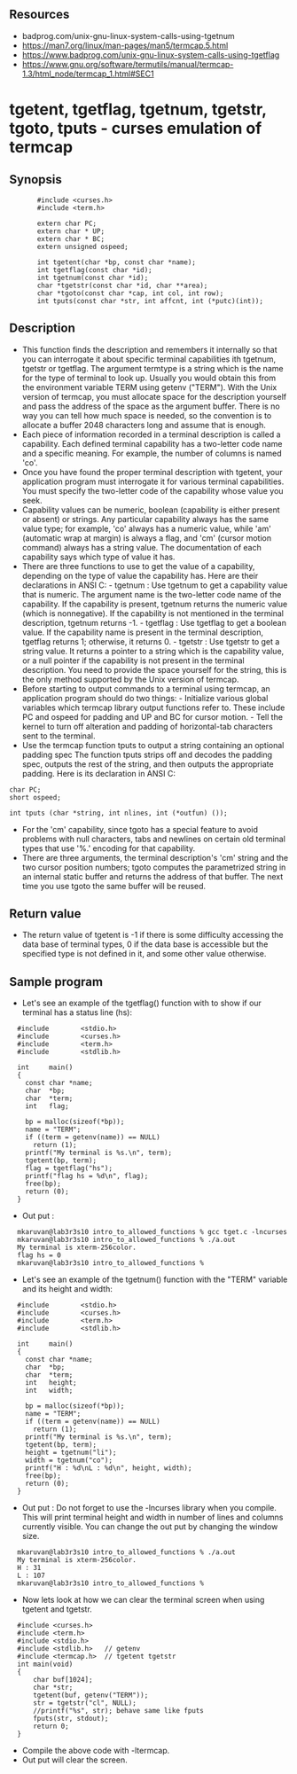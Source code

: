 ## Resources
- badprog.com/unix-gnu-linux-system-calls-using-tgetnum
- https://man7.org/linux/man-pages/man5/termcap.5.html
- https://www.badprog.com/unix-gnu-linux-system-calls-using-tgetflag
- https://www.gnu.org/software/termutils/manual/termcap-1.3/html_node/termcap_1.html#SEC1

# tgetent, tgetflag, tgetnum, tgetstr, tgoto, tputs - curses emulation of termcap
## Synopsis
```
       #include <curses.h>
       #include <term.h>
       
       extern char PC;
       extern char * UP;
       extern char * BC;
       extern unsigned ospeed;
       
       int tgetent(char *bp, const char *name);
       int tgetflag(const char *id);
       int tgetnum(const char *id);
       char *tgetstr(const char *id, char **area);
       char *tgoto(const char *cap, int col, int row);
       int tputs(const char *str, int affcnt, int (*putc)(int));
```
## Description
- This function finds the description and remembers it internally so that you can interrogate it about specific terminal capabilities ith tgetnum, tgetstr or tgetflag. The argument termtype is a string which is the name for the type of terminal to look up. Usually you would obtain this from the environment variable TERM using getenv ("TERM"). With the Unix version of termcap, you must allocate space for the description yourself and pass the address of the space as the argument buffer. There is no way you can tell how much space is needed, so the convention is to allocate a buffer 2048 characters long and assume that is enough.
- Each piece of information recorded in a terminal description is called a capability. Each defined terminal capability has a two-letter code name and a specific meaning. For example, the number of columns is named 'co'.
- Once you have found the proper terminal description with tgetent, your application program must interrogate it for various terminal capabilities. You must specify the two-letter code of the capability whose value you seek.
- Capability values can be numeric, boolean (capability is either present or absent) or strings. Any particular capability always has the same value type; for example, 'co' always has a numeric value, while 'am' (automatic wrap at margin) is always a flag, and 'cm' (cursor motion command) always has a string value. The documentation of each capability says which type of value it has.
- There are three functions to use to get the value of a capability, depending on the type of value the capability has. Here are their declarations in ANSI C:
       - tgetnum : Use tgetnum to get a capability value that is numeric. The argument name is the two-letter code name of the capability. If the capability is present, tgetnum returns the numeric value (which is nonnegative). If the capability is not mentioned in the terminal description, tgetnum returns -1.
       - tgetflag : Use tgetflag to get a boolean value. If the capability name is present in the terminal description, tgetflag returns 1; otherwise, it returns 0.
       - tgetstr : Use tgetstr to get a string value. It returns a pointer to a string which is the capability value, or a null pointer if the capability is not present in the terminal description. You need to provide the space yourself for the string, this is the only method supported by the Unix version of termcap.
- Before starting to output commands to a terminal using termcap, an application program should do two things: 
       - Initialize various global variables which termcap library output functions refer to. These include PC and ospeed for padding and UP and BC for cursor motion.
       - Tell the kernel to turn off alteration and padding of horizontal-tab characters sent to the terminal.
- Use the termcap function tputs to output a string containing an optional padding spec The function tputs strips off and decodes the padding spec, outputs the rest of the string, and then outputs the appropriate padding. Here is its declaration in ANSI C:
```
char PC;
short ospeed;

int tputs (char *string, int nlines, int (*outfun) ());
```
- For the 'cm' capability, since tgoto has a special feature to avoid problems with null characters, tabs and newlines on certain old terminal types that use '%.' encoding for that capability.
- There are three arguments, the terminal description's 'cm' string and the two cursor position numbers; tgoto computes the parametrized string in an internal static buffer and returns the address of that buffer. The next time you use tgoto the same buffer will be reused.
## Return value
- The return value of tgetent is -1 if there is some difficulty accessing the data base of terminal types, 0 if the data base is accessible but the specified type is not defined in it, and some other value otherwise.
## Sample program
- Let's see an example of the tgetflag() function with to show if our terminal has a status line (hs):
```
  #include        <stdio.h>
  #include        <curses.h>
  #include        <term.h>
  #include        <stdlib.h>

  int     main()
  {
    const char *name;
    char  *bp;
    char  *term;
    int   flag;

    bp = malloc(sizeof(*bp));
    name = "TERM";
    if ((term = getenv(name)) == NULL)
      return (1);
    printf("My terminal is %s.\n", term);
    tgetent(bp, term);
    flag = tgetflag("hs");
    printf("flag hs = %d\n", flag);
    free(bp);
    return (0);
  }
```
- Out put : 
```
  mkaruvan@lab3r3s10 intro_to_allowed_functions % gcc tget.c -lncurses
  mkaruvan@lab3r3s10 intro_to_allowed_functions % ./a.out             
  My terminal is xterm-256color.
  flag hs = 0
  mkaruvan@lab3r3s10 intro_to_allowed_functions % 
```

- Let's see an example of the tgetnum() function with the "TERM" variable and its height and width:
```
  #include        <stdio.h>
  #include        <curses.h>
  #include        <term.h>
  #include        <stdlib.h>

  int     main()
  {
    const char *name;
    char  *bp;
    char  *term;
    int   height;
    int   width;

    bp = malloc(sizeof(*bp));
    name = "TERM";
    if ((term = getenv(name)) == NULL)
      return (1);
    printf("My terminal is %s.\n", term);
    tgetent(bp, term);
    height = tgetnum("li");
    width = tgetnum("co");
    printf("H : %d\nL : %d\n", height, width);
    free(bp);
    return (0);
  }
```
- Out put : Do not forget to use the -lncurses library when you compile. This will print terminal height and width in number of lines and columns currently visible. You can change the out put by changing the window size.
```
  mkaruvan@lab3r3s10 intro_to_allowed_functions % ./a.out             
  My terminal is xterm-256color.
  H : 31
  L : 107
  mkaruvan@lab3r3s10 intro_to_allowed_functions %
```
- Now lets look at how we can clear the terminal screen when using tgetent and tgetstr.
```
  #include <curses.h>
  #include <term.h>
  #include <stdio.h>
  #include <stdlib.h>   // getenv
  #include <termcap.h>  // tgetent tgetstr
  int main(void)
  {
      char buf[1024];
      char *str;
      tgetent(buf, getenv("TERM"));
      str = tgetstr("cl", NULL);
      //printf("%s", str); behave same like fputs
      fputs(str, stdout);
      return 0;
  }
```
- Compile the above code with -ltermcap.
- Out put will clear the screen.


